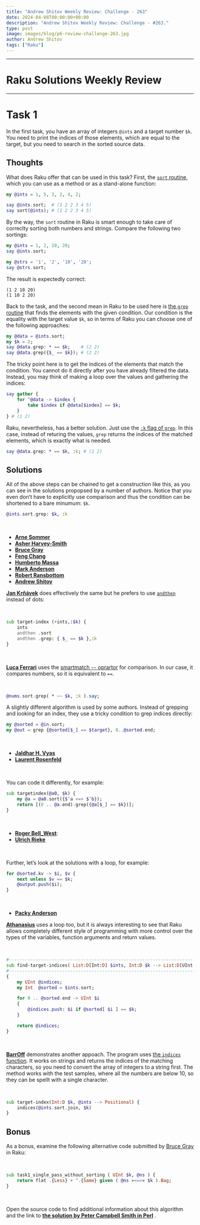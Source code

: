 ```yaml
---
title: "Andrew Shitov Weekly Review: Challenge - 263"
date: 2024-04-08T00:00:00+00:00
description: "Andrew Shitov Weekly Review: Challenge - #263."
type: post
image: images/blog/p6-review-challenge-263.jpg
author: Andrew Shitov
tags: ["Raku"]
---
```

***
# Raku Solutions Weekly Review
***

# Task 1

In the first task, you have an array of integers `@ints` and a target number `$k`. You need to print the indices of those elements, which are equal to the target, but you need to search in the sorted source data.

## Thoughts

What does Raku offer that can be used in this task? First, the [`sort` routine](https://docs.raku.org/routine/sort), which you can use as a method or as a stand-alone function:

```raku
my @ints = 1, 5, 3, 2, 4, 2;

say @ints.sort;  # (1 2 2 3 4 5)
say sort(@ints); # (1 2 2 3 4 5)
```

By the way, the `sort` routine in Raku is smart enough to take care of correclty sorting both numbers and strings. Compare the following two sortings:

```raku
my @ints = 1, 2, 10, 20;
say @ints.sort;

my @strs = '1', '2', '10', '20';
say @strs.sort;
```

The result is expectedly correct:

```
(1 2 10 20)
(1 10 2 20)
```

Back to the task, and the second mean in Raku to be used here is [the `grep` routine](https://docs.raku.org/routine/grep) that finds the elements with the given condition. Our condition is the equality with the target value `$k`, so in terms of Raku you can choose one of the following approaches:

```raku
my @data = @ints.sort;
my $k = 2;
say @data.grep: * == $k;    # (2 2)
say @data.grep({$_ == $k}); # (2 2)
```

The tricky point here is to get the indices of the elements that match the condition. You cannot do it directly after you have already filtered the data. Instead, you may think of making a loop over the values and gathering the indices:

```raku
say gather {
    for ^@data -> $index {
        take $index if @data[$index] == $k;
    }
} # (1 2)
```

Raku, nevertheless, has a better solution. Just use the [`:k` flag of `grep`](https://docs.raku.org/routine/grep#(List)_routine_grep). In this case, instead of returing the values, `grep` returns the indices of the matched elements, which is exactly what is needed.

```raku
say @data.grep: * == $k, :k; # (1 2)
```

## Solutions

All of the above steps can be chained to get a construction like this, as you can see in the solutions propopsed by a number of authors. Notice that you even don’t have to explicitly use comparison and thus the condition can be shortened to a bare minumum: `$k`.

```raku
@ints.sort.grep: $k, :k
```

<br>

- [**Arne Sommer**](https://github.com/manwar/perlweeklychallenge-club/blob/master/challenge-263/arne-sommer/raku/ch-1.raku)
- [**Asher Harvey-Smith**](https://github.com/manwar/perlweeklychallenge-club/blob/master/challenge-263/asherbhs/raku/ch-1.raku)
- [**Bruce Gray**](https://github.com/manwar/perlweeklychallenge-club/blob/master/challenge-263/bruce-gray/raku/ch-1.raku)
- [**Feng Chang**](https://github.com/manwar/perlweeklychallenge-club/blob/master/challenge-263/feng-chang/raku/ch-1.raku)
- [**Humberto Massa**](https://github.com/manwar/perlweeklychallenge-club/blob/master/challenge-263/massa/raku/ch-1.raku)
- [**Mark Anderson**](https://github.com/manwar/perlweeklychallenge-club/blob/master/challenge-263/mark-anderson/raku/ch-1.raku)
- [**Robert Ransbottom**](https://github.com/manwar/perlweeklychallenge-club/blob/master/challenge-263/0rir/raku/ch-1.raku)
- [**Andrew Shitov**](https://github.com/manwar/perlweeklychallenge-club/blob/master/challenge-263/ash/raku/ch-1.raku)

[**Jan Krňávek**](https://github.com/manwar/perlweeklychallenge-club/blob/master/challenge-263/wambash/raku/ch-1.raku) does effectively the same but he prefers to use [`andthen`](https://docs.raku.org/routine/andthen) instead of dots:

<br>

```raku
sub target-index (+ints,:$k) {
    ints
    andthen .sort
    andthen .grep: { $_ == $k },:k
}
```

<br>

[**Luca Ferrari**](https://github.com/manwar/perlweeklychallenge-club/blob/master/challenge-263/luca-ferrari/raku/ch-1.raku) uses the [smartmatch `~~` oprartor](https://docs.raku.org/routine/~~) for comparison. In our case, it compares numbers, so it is equivalent to `==`.

<br>

```raku
@nums.sort.grep( * ~~ $k, :k ).say;
```

A slightly different algorithm is used by some authors. Instead of grepping and looking for an index, they use a tricky condition to grep indices directly:

```raku
my @sorted = @in.sort;
my @out = grep {@sorted[$_] == $target}, 0..@sorted.end;
```

<br>

- [**Jaldhar H. Vyas**](https://github.com/manwar/perlweeklychallenge-club/blob/master/challenge-263/jaldhar-h-vyas/raku/ch-1.raku)
- [**Laurent Rosenfeld**](https://github.com/manwar/perlweeklychallenge-club/blob/master/challenge-263/laurent-rosenfeld/raku/ch-1.raku)

<br>

You can code it differently, for example:

```raku
sub targetindex(@a0, $k) {
    my @a = @a0.sort({$^a <=> $^b});
    return [(0 .. @a.end).grep({@a[$_] == $k})];
}
```

<br>

- [**Roger Bell_West**](https://github.com/manwar/perlweeklychallenge-club/blob/master/challenge-263/roger-bell-west/raku/ch-1.p6):
- [**Ulrich Rieke**](https://github.com/manwar/perlweeklychallenge-club/blob/master/challenge-263/ulrich-rieke/raku/ch-1.raku)

<br>

Further, let’s look at the solutions with a loop, for example:

```raku
for @sorted.kv -> $i, $v {
    next unless $v == $k;
    @output.push($i);
}
```

<br>

- [**Packy Anderson**](https://github.com/manwar/perlweeklychallenge-club/blob/master/challenge-263/packy-anderson/raku/ch-1.raku)

[**Athanasius**](https://github.com/manwar/perlweeklychallenge-club/blob/master/challenge-263/athanasius/raku/ch-1.raku) uses a loop too, but it is always interesting to see that Raku allows completely different style of programming with more control over the types of the variables, function arguments and return values.

<br>

```raku
#-------------------------------------------------------------------------------
sub find-target-indices( List:D[Int:D] $ints, Int:D $k --> List:D[UInt:D] )
#-------------------------------------------------------------------------------
{
    my UInt @indices;
    my Int  @sorted = $ints.sort;

    for 0 .. @sorted.end -> UInt $i
    {
        @indices.push: $i if @sorted[ $i ] == $k;
    }

    return @indices;
}
```

<br>

[**BarrOff**](https://github.com/manwar/perlweeklychallenge-club/blob/master/challenge-263/barroff/raku/ch-1.p6) demonstrates another appoach. The program uses [the `indices` function](https://docs.raku.org/routine/indices). It works on strings and returns the indices of the matching characters, so you need to convert the array of integers to a string first. The method works with the test samples, where all the numbers are below 10, so they can be spellt with a single character.

<br>

```raku
sub target-index(Int:D $k, @ints --> Positional) {
    indices(@ints.sort.join, $k)
}
```

## Bonus

As a bonus, examine the following alternative code submitted by [Bruce Gray](https://github.com/manwar/perlweeklychallenge-club/blob/master/challenge-263/bruce-gray/raku/ch-1.raku) in Raku:

<br>

```raku
sub task1_single_pass_without_sorting ( UInt $k, @ns ) {
    return flat .{Less} + ^.{Same} given ( @ns »<=>» $k ).Bag;
}
```

<br>

Open the source code to find additional information about this algorithm and the link to [**the solution by Peter Campbell Smith in Perl**](http://ccgi.campbellsmiths.force9.co.uk/challenge/263/1) .
